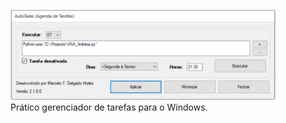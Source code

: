<figure>
  <img src="Autotasks.png" alt="Autotasks">	
  <figcaption>Prático gerenciador de tarefas para o Windows.</figcaption>
</figure>